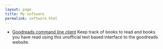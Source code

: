 ```yaml
---
layout: page
title: My software
permalink: software.html
---
```


  - [Goodreads command line client](https://github.com/jmn/gr)
    Keep track of books to read and books you have read using this unofficial text based interface to the goodreads website.
